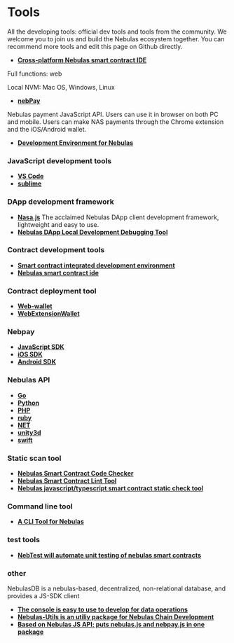 # Tools

All the developing tools: official dev tools and tools from the community. We welcome you to join us and build the Nebulas ecosystem together. You can recommend more tools and edit this page on Github directly.


- **[Cross-platform Nebulas smart contract IDE](https://nebide.block2100.com/)**

Full functions: web

Local NVM: Mac OS, Windows, Linux


- **[nebPay](https://github.com/nebulasio/nebPay)**

Nebulas payment JavaScript API. 
Users can use it in browser on both PC and mobile. Users can make NAS payments through the Chrome extension and the iOS/Android wallet.

- **[Development Environment for Nebulas](https://github.com/mirei83/NebuEnv)**

### JavaScript development tools
- **[VS Code](https://code.visualstudio.com/)**
- **[sublime](https://www.sublimemerge.com/download)**

### DApp development framework
- **[Nasa.js](https://github.com/NasaTeam/Nasa.js)**
  The acclaimed Nebulas DApp client development framework, lightweight and easy to use.
- **[Nebulas DApp Local Development Debugging Tool](https://www.sublimemerge.com/download)**

### Contract development tools
- **[Smart contract integrated development environment](https://nebide.block2100.com/)**
- **[Nebulas smart contract ide](https://github.com/cailuxianggg/nebulas-ide)**

### Contract deployment tool
- **[Web-wallet](https://github.com/nebulasio/web-wallet)**
- **[WebExtensionWallet](https://github.com/ChengOrangeJu/WebExtensionWallet)**

### Nebpay
- **[JavaScript SDK](https://github.com/nebulasio/nebPay)**
- **[iOS SDK](https://github.com/nebulasio/neb.iOS)**
- **[Android SDK](https://github.com/nebulasio/neb.android)**

### Nebulas API
- **[Go](https://github.com/nebulasio/go-nebulas)**
- **[Python](https://github.com/nebulasio/neb.py)**
- **[PHP](https://github.com/nebulasio/neb.php)**
- **[ruby](https://github.com/simlegate/nebulas.rb)**
- **[NET](https://github.com/johnetran/neb.net)**
- **[unity3d](https://github.com/xbhuang1994/nebulas-unity-sdk)**
- **[swift](https://github.com/ZJJeffery/swiftSDK)**

### Static scan tool
- **[Nebulas Smart Contract Code Checker](https://github.com/NasaTeam/naslint)**
- **[Nebulas Smart Contract Lint Tool](https://github.com/jnoodle/nebulasLint)**
- **[Nebulas javascript/typescript smart contract static check tool](https://github.com/zoowii/nebstaticcheck)**

### Command line tool
- **[A CLI Tool for Nebulas](https://github.com/5sWind/nebCli)**

### test tools
- **[NebTest will automate unit testing of nebulas smart contracts](https://github.com/Ideas2IT/nebtest)**

### other
NebulasDB is a nebulas-based, decentralized, non-relational database, and provides a JS-SDK client
- **[The console is easy to use to develop for data operations](https://github.com/antgan/nebulasdb-sdk)**
- **[Nebulas-Utils is an utiliy package for Nebulas Chain Development](https://github.com/iHamburg/nebulas-utils)**
- **[Based on Nebulas JS API; puts nebulas.js and nebpay.js in one package](https://github.com/xuelabi123/nebrella)**





